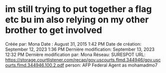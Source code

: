 # im still trying to put together a flag etc bu im also relying on my other brother to get involved

Créée par: Mona
Date : August 31, 2015 1:42 PM
Date de création: September 12, 2023 1:36 PM
Dernière modification: September 13, 2023 12:32 PM
Dernière modification par: Mona
Réseau: SURESPOT
URL: https://storage.courtlistener.com/recap/gov.uscourts.flmd.344946/gov.uscourts.flmd.344946.100.2.pdf
person: AFP Federal Agent as mohamadmo7